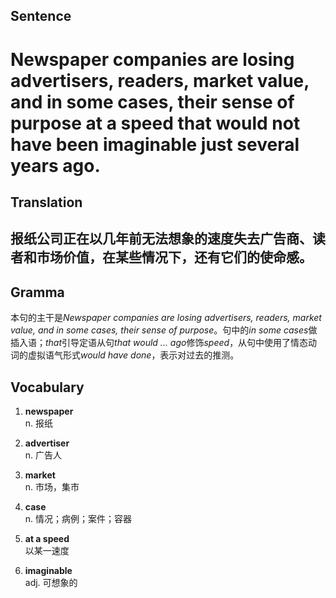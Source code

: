 ## Sentence       

<h1>Newspaper companies are losing advertisers, readers, market value, and in some cases, their sense of purpose at a speed that would not have been imaginable just several years ago.</h1>

## Translation       

<h2>报纸公司正在以几年前无法想象的速度失去广告商、读者和市场价值，在某些情况下，还有它们的使命感。</h2>

## Gramma         

本句的主干是*Newspaper companies are losing advertisers, readers, market value, and in some cases, their sense of purpose*。句中的*in some cases*做插入语；*that*引导定语从句*that would ... ago*修饰*speed*，从句中使用了情态动词的虚拟语气形式*would have done*，表示对过去的推测。      


## Vocabulary   

1. **newspaper**        
n. 报纸        

2. **advertiser**        
n. 广告人        

3. **market**       
n. 市场，集市         

4. **case**        
n. 情况；病例；案件；容器       

5. **at a speed**       
以某一速度        

6. **imaginable**       
adj. 可想象的        
